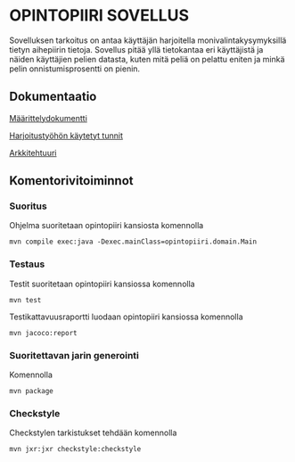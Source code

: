 # OPINTOPIIRI SOVELLUS #

Sovelluksen tarkoitus on antaa käyttäjän harjoitella monivalintakysymyksillä tietyn aihepiirin tietoja. Sovellus pitää yllä tietokantaa eri käyttäjistä ja näiden käyttäjien pelien datasta, kuten mitä peliä on pelattu eniten ja minkä pelin onnistumisprosentti on pienin. 

## Dokumentaatio ## 

  [Määrittelydokumentti](https://github.com/sanikemppainen/ot-harjoitustyo/blob/main/dokumentaatio/M%C3%A4%C3%A4rittelydokumentti.md)

  [Harjoitustyöhön käytetyt tunnit](https://github.com/sanikemppainen/ot-harjoitustyo/blob/main/dokumentaatio/tuntikirjanpito.md)
  
   [Arkkitehtuuri](https://github.com/sanikemppainen/ot-harjoitustyo/blob/1e0b0cd524cc92335ad43e255511abeb4475e670/dokumentaatio/arkkitehtuuri.md)
 
 ## Komentorivitoiminnot ##
### Suoritus

Ohjelma suoritetaan opintopiiri kansiosta komennolla 

```
mvn compile exec:java -Dexec.mainClass=opintopiiri.domain.Main
```

### Testaus

Testit suoritetaan opintopiiri kansiossa komennolla

```
mvn test
```

Testikattavuusraportti luodaan opintopiiri kansiossa komennolla

```
mvn jacoco:report
```

### Suoritettavan jarin generointi
Komennolla

```
mvn package
```

### Checkstyle
Checkstylen tarkistukset tehdään komennolla
```
mvn jxr:jxr checkstyle:checkstyle
```

